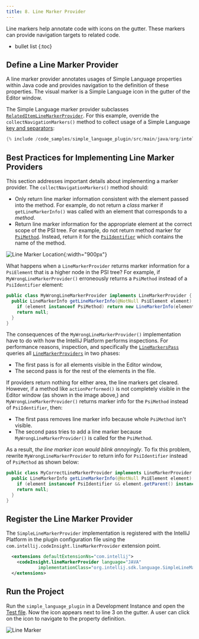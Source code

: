 ```yaml
---
title: 8. Line Marker Provider
---
```

<!-- Copyright 2000-2020 JetBrains s.r.o. and other contributors. Use of this source code is governed by the Apache 2.0 license that can be found in the LICENSE file. -->

Line markers help annotate code with icons on the gutter.
These markers can provide navigation targets to related code.

* bullet list
{:toc}

## Define a Line Marker Provider
A line marker provider annotates usages of Simple Language properties within Java code and provides navigation to the definition of these properties.
The visual marker is a Simple Language icon in the gutter of the Editor window.

The Simple Language marker provider subclasses [`RelatedItemLineMarkerProvider`](upsource:///platform/lang-api/src/com/intellij/codeInsight/daemon/RelatedItemLineMarkerProvider.java).
For this example, override the `collectNavigationMarkers()` method to collect usage of a Simple Language [key and separators](/tutorials/custom_language_support/language_and_filetype.md#define-the-language): 

```java
{% include /code_samples/simple_language_plugin/src/main/java/org/intellij/sdk/language/SimpleLineMarkerProvider.java %}
```

## Best Practices for Implementing Line Marker Providers
This section addresses important details about implementing a marker provider.
The `collectNavigationMarkers()` method should:
* Only return line marker information consistent with the element passed into the method. 
  For example, do not return a _class_ marker if `getLineMarkerInfo()` was called with an element that corresponds to a _method_.
* Return line marker information for the appropriate element at the correct scope of the PSI tree. 
  For example, do not return method marker for [`PsiMethod`](upsource:///java/java-psi-api/src/com/intellij/psi/PsiMethod.java). 
  Instead, return it for the [`PsiIdentifier`](upsource:///java/java-psi-api/src/com/intellij/psi/PsiIdentifier.java) which contains the name of the method. 
  
![Line Marker Location](img/line_marker_location.png){:width="900px"}

What happens when a `LineMarkerProvider` returns marker information for a `PsiElement` that is a higher node in the PSI tree?
For example, if `MyWrongLineMarkerProvider()` erroneously returns a `PsiMethod` instead of a `PsiIdentifier` element:

```java
public class MyWrongLineMarkerProvider implements LineMarkerProvider {
  public LineMarkerInfo getLineMarkerInfo(@NotNull PsiElement element) {
    if (element instanceof PsiMethod) return new LineMarkerInfo(element, ...);
    return null;
  }
}
```

The consequences of the `MyWrongLineMarkerProvider()` implementation have to do with how the IntelliJ Platform performs inspections.
For performance reasons, inspection, and specifically the [`LineMarkersPass`](upsource:///platform/lang-impl/src/com/intellij/codeInsight/daemon/impl/LineMarkersPass.java) queries all [`LineMarkerProviders`](upsource:///platform/lang-api/src/com/intellij/codeInsight/daemon/LineMarkerProviders.java) in two phases:
* The first pass is for all elements visible in the Editor window,
* The second pass is for the rest of the elements in the file.

If providers return nothing for either area, the line markers get cleared.
However, if a method like `actionPerformed()` is not completely visible in the Editor window (as shown in the image above,) and `MyWrongLineMarkerProvider()` returns marker info for the `PsiMethod` instead of `PsiIdentifier`, then:
* The first pass removes line marker info because whole `PsiMethod` isn't visible. 
* The second pass tries to add a line marker because `MyWrongLineMarkerProvider()` is called for the `PsiMethod`. 

As a result, _the line marker icon would blink annoyingly_.
To fix this problem, rewrite `MyWrongLineMarkerProvider` to return info for `PsiIdentifier` instead of `PsiMethod` as shown below:

```java
public class MyCorrectLineMarkerProvider implements LineMarkerProvider {
  public LineMarkerInfo getLineMarkerInfo(@NotNull PsiElement element) {
    if (element instanceof PsiIdentifier && element.getParent() instanceof PsiMethod) return new LineMarkerInfo(element, ...);
    return null;
  }
}
```

## Register the Line Marker Provider
The `SimpleLineMarkerProvider` implementation is registered with the IntelliJ Platform in the plugin configuration file using the `com.intellij.codeInsight.lineMarkerProvider` extension point.

```xml
  <extensions defaultExtensionNs="com.intellij">
    <codeInsight.lineMarkerProvider language="JAVA" 
            implementationClass="org.intellij.sdk.language.SimpleLineMarkerProvider"/>
  </extensions>
```

## Run the Project
Run the `simple_language_plugin` in a Development Instance and open the [Test file](/tutorials/custom_language_support/annotator.md#run-the-project).
Now the icon appears next to line 3 on the gutter.
A user can click on the icon to navigate to the property definition.

![Line Marker](img/line_marker.png)
